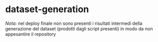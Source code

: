 # dataset-generation
*Nota:* nel deploy finale non sono presenti i risultati intermedi della generazione del dataset (prodotti dagli script presenti) in modo da non appesantire il repository
